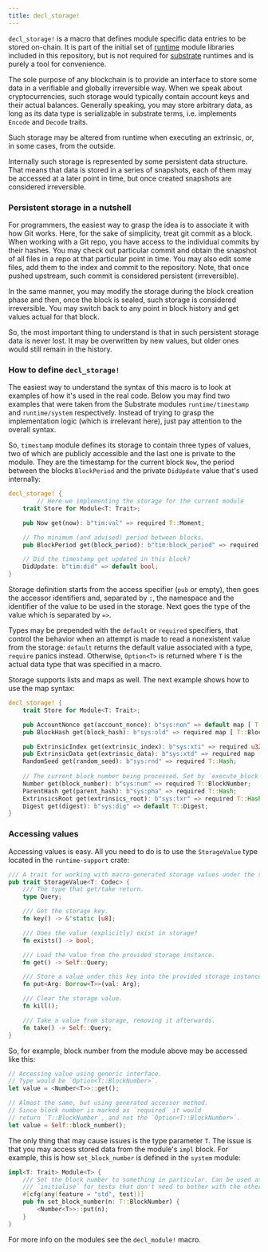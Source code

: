 ```yaml
---
title: decl_storage!
---
```


`decl_storage!` is a macro that defines module specific data entries to be stored on-chain. It is part of the initial set of [runtime](Runtime) module libraries included in this repository, but is not required for [substrate](Parity-Substrate) runtimes and is purely a tool for convenience.

The sole purpose of any blockchain is to provide an interface to store some data in a verifiable and globally irreversible way. When we speak about cryptocurrencies, such storage would typically contain account keys and their actual balances. Generally speaking, you may store arbitrary data, as long as its data type is serializable in substrate terms, i.e. implements `Encode` and `Decode` traits.

Such storage may be altered from runtime when executing an extrinsic, or, in some cases, from the outside.

Internally such storage is represented by some persistent data structure. That means that data is stored in a series of snapshots, each of them may be accessed at a later point in time, but once created snapshots are considered irreversible.

### Persistent storage in a nutshell

For programmers, the easiest way to grasp the idea is to associate it with how Git works. Here, for the sake of simplicity, treat git commit as a block. When working with a Git repo, you have access to the individual commits by their hashes. You may check out particular commit and obtain the snapshot of all files in a repo at that particular point in time. You may also edit some files, add them to the index and commit to the repository. Note, that once pushed upstream, such commit is considered persistent (irreversible). 

In the same manner, you may modify the storage during the block creation phase and then, once the block is sealed, such storage is considered irreversible. You may switch back to any point in block history and get values actual for that block.

So, the most important thing to understand is that in such persistent storage data is never lost. It may be overwritten by new values, but older ones would still remain in the history.

### How to define `decl_storage!` 

The easiest way to understand the syntax of this macro is to look at examples of how it's used in the real code. Below you may find two examples that were taken from the Substrate modules `runtime/timestamp` and `runtime/system` respectively. Instead of trying to grasp the implementation logic (which is irrelevant here), just pay attention to the overall syntax.

So, `timestamp` module defines its storage to contain three types of values, two of which are publicly accessible and the last one is private to the module. They are the timestamp for the current block `Now`, the period between the blocks `BlockPeriod` and the private `DidUpdate` value that's used internally:

```rust
decl_storage! {
        // Here we implementing the storage for the current module
	trait Store for Module<T: Trait>;

	pub Now get(now): b"tim:val" => required T::Moment;

	// The minimum (and advised) period between blocks.
	pub BlockPeriod get(block_period): b"tim:block_period" => required T::Moment;

	// Did the timestamp get updated in this block?
	DidUpdate: b"tim:did" => default bool;
}
```

Storage definition starts from the access specifier (`pub` or empty), then goes the accessor identifiers and, separated by `:`, the namespace and the identifier of the value to be used in the storage. Next goes the type of the value which is separated by `=>`. 

Types may be prepended with the `default` or `required` specifiers, that control the behavior when an attempt is made to read a nonexistent value from the storage: `default` returns the default value associated with a type, `require` panics instead. Otherwise, `Option<T>` is returned where `T` is the actual data type that was specified in a macro.

Storage supports lists and maps as well. The next example shows how to use the map syntax:

```rust
decl_storage! {
	trait Store for Module<T: Trait>;

	pub AccountNonce get(account_nonce): b"sys:non" => default map [ T::AccountId => T::Index ];
	pub BlockHash get(block_hash): b"sys:old" => required map [ T::BlockNumber => T::Hash ];

	pub ExtrinsicIndex get(extrinsic_index): b"sys:xti" => required u32;
	pub ExtrinsicData get(extrinsic_data): b"sys:xtd" => required map [ u32 => Vec<u8> ];
	RandomSeed get(random_seed): b"sys:rnd" => required T::Hash;
	
	// The current block number being processed. Set by `execute_block`.
	Number get(block_number): b"sys:num" => required T::BlockNumber;
	ParentHash get(parent_hash): b"sys:pha" => required T::Hash;
	ExtrinsicsRoot get(extrinsics_root): b"sys:txr" => required T::Hash;
	Digest get(digest): b"sys:dig" => default T::Digest;
}
```

### Accessing values

Accessing values is easy. All you need to do is to use the `StorageValue` type located in the `runtime-support` crate:

```rust
/// A trait for working with macro-generated storage values under the substrate storage API.
pub trait StorageValue<T: Codec> {
	/// The type that get/take return.
	type Query;

	/// Get the storage key.
	fn key() -> &'static [u8];

	/// Does the value (explicitly) exist in storage?
	fn exists() -> bool;

	/// Load the value from the provided storage instance.
	fn get() -> Self::Query;

	/// Store a value under this key into the provided storage instance.
	fn put<Arg: Borrow<T>>(val: Arg);

	/// Clear the storage value.
	fn kill();

	/// Take a value from storage, removing it afterwards.
	fn take() -> Self::Query;
}
```

So, for example, block number from the module above may be accessed like this:
```rust
// Accessing value using generic interface.
// Type would be `Option<T::BlockNumber>`.
let value = <Number<T>>::get();

// Almost the same, but using generated accessor method. 
// Since block number is marked as `required` it would 
// return `T::BlockNumber`, and not the `Option<T::BlockNumber>`.
let value = Self::block_number();
```

The only thing that may cause issues is the type parameter `T`. The issue is that you may access stored data from the module's `impl` block. For example, this is how `set_block_number` is defined in the `system` module:

```rust
impl<T: Trait> Module<T> {
	/// Set the block number to something in particular. Can be used as an alternative to
	/// `initialise` for tests that don't need to bother with the other environment entries.
	#[cfg(any(feature = "std", test))]
	pub fn set_block_number(n: T::BlockNumber) {
		<Number<T>>::put(n);
	}
}
```

For more info on the modules see the `decl_module!` macro.
